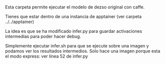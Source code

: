 Esta carpeta permite ejecutar el modelo de dezso original con caffe.

Tienes que estar dentro de una instancia de apptainer (ver carpeta ../../apptainer)

La idea es que se ha modificado infer.py para guardar activaciones intermedias para poder hacer debug.

Simplemente ejecutar infer.sh para que se ejecute sobre una imagen y podamos ver los resultados intermedios.
Solo hace una imagen porque esta el modo express: ver linea 52 de infer.py